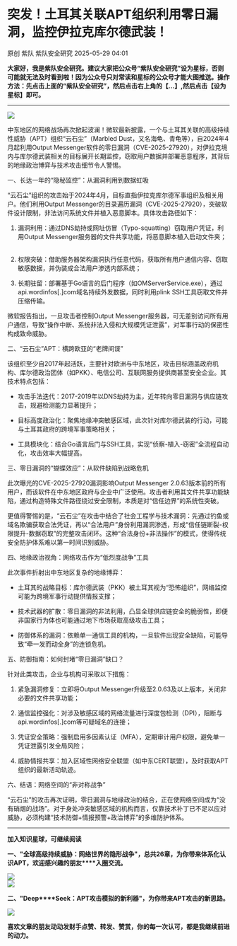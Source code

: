 #  突发！土耳其关联APT组织利用零日漏洞，监控伊拉克库尔德武装！   
原创 紫队  紫队安全研究   2025-05-29 04:01  
  
**大家好，我是紫队安全研究。建议大家把公众号“紫队安全研究”设为星标，否则可能就无法及时看到啦！因为公众号只对常读和星标的公众号才能大图推送。操作方法：先点击上面的“紫队安全研究”，然后点击右上角的【...】,然后点击【设为星标】即可。**  
  
****  
  
![](https://mmbiz.qpic.cn/mmbiz_png/sUKKZDdVP8TeyxRF7uP8XLaRckTSR08oWZDtOeoXPSjpJl4avIunQLib8KITpj4y70sjxLuW2mK8BWXic3KsTGtw/640?wx_fmt=png&from=appmsg "")  
  
  
中东地区的网络战场再次掀起波澜！微软最新披露，一个与土耳其关联的高级持续性威胁（APT）组织“云石尘”（Marbled Dust，又名海龟、青龟等），自2024年4月起利用Output Messenger软件的零日漏洞（CVE-2025-27920），对伊拉克境内与库尔德武装相关的目标展开长期监控，窃取用户数据并部署恶意程序，其背后的地缘政治博弈与技术攻击细节令人警惕。  
  
  
  
一、长达一年的“隐秘监控”：从漏洞利用到数据虹吸    
  
“云石尘”组织的攻击始于2024年4月，目标直指伊拉克库尔德军事组织及相关用户。他们利用Output Messenger的目录遍历漏洞（CVE-2025-27920），突破软件设计限制，非法访问系统文件并植入恶意脚本。具体攻击路径如下：    
  
1. 漏洞利用：通过DNS劫持或网址仿冒（Typo-squatting）窃取用户凭证，利用Output Messenger服务器的文件共享功能，将恶意脚本植入启动文件夹；    
  
2. 权限突破：借助服务器架构漏洞执行任意代码，获取所有用户通信内容、窃取敏感数据，并伪装成合法用户渗透内部系统；    
  
3. 长期驻留：部署基于Go语言的后门程序（如OMServerService.exe），通过api.wordinfos[.]com域名持续外发数据，同时利用plink SSH工具窃取文件并压缩传输。    
  
  
微软报告指出，一旦攻击者控制Output Messenger服务器，可无差别访问所有用户通信，导致“操作中断、系统非法入侵和大规模凭证泄露”，对军事行动的保密性构成致命威胁。  
  
  
  
二、“云石尘”APT：横跨欧亚的“老牌间谍”    
  
该组织至少自2017年起活跃，主要针对欧洲与中东地区，攻击目标涵盖政府机构、库尔德政治团体（如PKK）、电信公司、互联网服务提供商甚至安全企业。其技术特点包括：    
  
- 攻击手法迭代：2017-2019年以DNS劫持为主，近年转向零日漏洞与供应链攻击，规避检测能力显著提升；    
  
- 目标高度政治化：聚焦地缘冲突敏感区域，此次针对库尔德武装的行动，可能与土耳其政府的跨境军事策略相关；    
  
- 工具模块化：结合Go语言后门与SSH工具，实现“侦察-植入-窃密”全流程自动化，攻击效率大幅提高。  
  
  
  
三、零日漏洞的“蝴蝶效应”：从软件缺陷到战略危机    
  
此次曝光的CVE-2025-27920漏洞影响Output Messenger 2.0.63版本前的所有用户，而该软件在中东地区政府与企业中广泛使用。攻击者利用其文件共享功能缺陷，通过构造特殊文件路径绕过安全限制，本质是对“信任边界”的系统性突破。    
  
  
更值得警惕的是，“云石尘”在攻击中结合了社会工程学与技术漏洞：先通过钓鱼或域名欺骗获取合法凭证，再以“合法用户”身份利用漏洞渗透，形成“信任链断裂-权限提升-数据窃取”的完整攻击闭环。这种“合法身份+非法操作”的模式，使得传统安全防护体系难以第一时间识别威胁。  
  
  
  
四、地缘政治视角：网络攻击作为“低烈度战争”工具    
  
此次事件折射出中东地区复杂的地缘博弈：    
  
- 土耳其的战略目标：库尔德武装（PKK）被土耳其视为“恐怖组织”，网络监控可能为跨境军事行动提供情报支撑；    
  
- 技术武器的扩散：零日漏洞的非法利用，凸显全球供应链安全的脆弱性，即便非国家行为体也可能通过地下市场获取高级攻击工具；    
  
- 防御体系的漏洞：依赖单一通信工具的机构，一旦软件出现安全缺陷，可能导致“牵一发而动全身”的连锁危机。    
  
  
  
五、防御指南：如何封堵“零日漏洞”缺口？    
  
针对此类攻击，企业与机构可采取以下措施：    
  
1. 紧急漏洞修复：立即将Output Messenger升级至2.0.63及以上版本，关闭非必要的文件共享功能；    
  
2. 通信监控强化：对涉及敏感区域的网络流量进行深度包检测（DPI），阻断与api.wordinfos[.]com等可疑域名的连接；    
  
3. 凭证安全策略：强制启用多因素认证（MFA），定期审计用户权限，避免单一凭证泄露引发全局风险；    
  
4. 威胁情报共享：加入区域性网络安全联盟（如中东CERT联盟），及时获取APT组织的最新活动轨迹。    
  
  
  
六、结语：网络空间的“非对称战争”    
  
“云石尘”的攻击再次证明，零日漏洞与地缘政治的结合，正在使网络空间成为“没有硝烟的战场”。对于身处冲突敏感区域的机构而言，仅靠技术补丁已不足以应对威胁，必须构建“技术防御+情报预警+政治博弈”的多维防护体系。    
  
****  
**加入知识星球，可继续阅读**  
  
**一、"全球高级持续威胁：网络世界的隐形战争"，总共26章，为你带来体系化认识APT，欢迎感兴趣的朋友****入圈交流。**  
  
![](https://mmbiz.qpic.cn/mmbiz_jpg/sUKKZDdVP8RRAic0GwkHmSw2QZes8kK1AfysU8oPBib56yJpTWxmMuHRQBk3DHtibEASDuO7FTia8jIpeYtMFicBy5A/640?wx_fmt=jpeg "")  
![](https://mmbiz.qpic.cn/mmbiz_png/sUKKZDdVP8Sm53HIUuI9RNR5Vpk1TWmpt3dw7icrMOJchapl0qTHsxVnXHyicBmV2kNlgpt3WLGLgdBJKrWiaUGicw/640?wx_fmt=png&from=appmsg "")  
  
**二、"Deep****Seek：APT攻击模拟的新利器"，为你带来APT攻击的新思路。**  
  
![](https://mmbiz.qpic.cn/mmbiz_png/sUKKZDdVP8SmEmOb6eVreW81Qh8DCAQvT2jLpI7JoYFWHibP6wCCI2AicqKAgbc4GzoAafviavpdxGjBqGrs1nlibQ/640?wx_fmt=png&from=appmsg "")  
  
  
**喜欢文章的朋友动动发财手点赞、转发、赞赏，你的每一次认可，都是我继续前进的动力。**  
  
  
  
  
